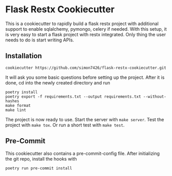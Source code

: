 # Flask Restx Cookiecutter

This is a cookiecutter to rapidly build a flask restx project with additional support to enable sqlalchemy, pymongo, celery if needed. With this setup, it is very easy to start a flask project with restx integrated. Only thing the user needs to do is start writing APIs.

## Installation

```code
cookiecutter https://github.com/simon7426/flask-restx-cookiecutter.git
```

It will ask you some basic questions before setting up the project. After it is done, cd into the newly created directory and run 

```code
poetry install
poetry export -f requirements.txt --output requirements.txt --without-hashes
make format
make lint
```

The project is now ready to use. Start the server with `make server`.
Test the project with `make tox`. Or run a short test with `make test`.

## Pre-Commit

This cookiecutter also contains a pre-commit-config file. After initializing the git repo, install the hooks with

```code
poetry run pre-commit install
```
